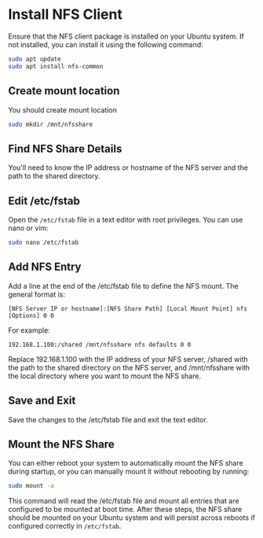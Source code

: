 # Install NFS Client

Ensure that the NFS client package is installed on your Ubuntu system. If not installed, you can install it using the following command:

```bash
sudo apt update
sudo apt install nfs-common
```

## Create mount location

You should create mount location

```bash
sudo mkdir /mnt/nfsshare
```

## Find NFS Share Details

You'll need to know the IP address or hostname of the NFS server and the path to the shared directory.

## Edit /etc/fstab

Open the `/etc/fstab` file in a text editor with root privileges. You can use nano or vim:

```bash
sudo nano /etc/fstab
```

## Add NFS Entry

Add a line at the end of the /etc/fstab file to define the NFS mount. The general format is:

```fstab
[NFS Server IP or hostname]:[NFS Share Path] [Local Mount Point] nfs [Options] 0 0
```

For example:

```fstab
192.168.1.100:/shared /mnt/nfsshare nfs defaults 0 0
```

Replace 192.168.1.100 with the IP address of your NFS server, /shared with the path to the shared directory on the NFS server, and /mnt/nfsshare with the local directory where you want to mount the NFS share.

## Save and Exit

Save the changes to the /etc/fstab file and exit the text editor.

## Mount the NFS Share

You can either reboot your system to automatically mount the NFS share during startup, or you can manually mount it without rebooting by running:

```bash
sudo mount -a
```

This command will read the /etc/fstab file and mount all entries that are configured to be mounted at boot time.
After these steps, the NFS share should be mounted on your Ubuntu system and will persist across reboots if configured correctly in `/etc/fstab`.
